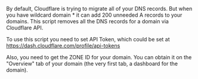By default, Cloudflare is trying to migrate all of your DNS records. But when you have wildcard domain * it can add 200 unneeded A records to your domains. This script removes all the DNS records for a domain via Cloudflare API. 

To use this script you need to set API Token, which could be set at https://dash.cloudflare.com/profile/api-tokens

Also, you need to get the ZONE ID for your domain. You can obtain it on the "Overview" tab of your domain (the very first tab, a dashboard for the domain).
